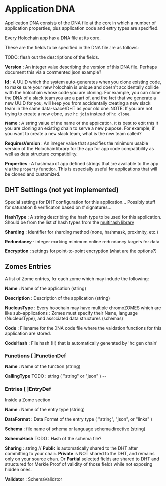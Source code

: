 # Application DNA

Application DNA consists of the DNA file at the core in which a number of application properties, plus application code and entry types are specified.

Every Holochain app has a DNA file at its core.

These are the fields to be specified in the DNA file are as follows:

TODO: flesh out the descriptions of the fields.

**Version**
 : An integer value describing the version of this DNA file. Perhaps document this via a commented json example?

**Id**
 : A UUID which the system auto-generates when you clone existing code, to make sure your new holochain is unique and doesn't accidentally collide with the holochain whose code you are cloning. For example, you can clone the DNA of a slack team you are a part of, and the fact that we generate a new UUID for you, will keep you from accidentally creating a new slack team in the same data-space/DHT as your old one. NOTE: If you are not trying to create a new clone, use `hc join` instead of `hc clone`.

**Name**
 : A string value of the name of the application. It is best to edit this if you are cloning an existing chain to serve a new purpose. For example, if you want to create a new slack team, what is the new team called?

**RequiresVersion**
 : An integer value that specifies the minimum usable version of the Holochain library for the app for app code compatibility as well as data structure compatibility.

**Properties**
 : A hashmap of app defined strings that are available to the app via the `property` function.  This is especially useful for applications that will be cloned and customized.

## DHT Settings (not yet implemented)
Special settings for DHT configuration for this application... Possibly stuff for saturation & verification based on # signatures...

**HashType**
 : A string describing the hash type to be used for this application.  Should be from the list of hash types from the [multihash library](http://multiformats.io/multihash/)

**Sharding**
 : Identifier for sharding method (none, hashmask, proximity, etc.)

**Redundancy**
 : integer marking minimum online redundancy targets for data

**Encryption**
 : settings for point-to-point encryption (what are the options?)

## Zomes Entries
A list of Zome entries, for each zome which may include the following:

**Name**
 : Name of the application (string)

**Description**
 : Description of the application (string)

**NucleusType**
 : Every holochain may have multiple chromoZOMES which are like sub-applications
 : Zomes must specify their Name, language (NucleusType), and associated data structures (schemas)

**Code**
 : Filename for the DNA code file where the validation functions for this application are stored.

**CodeHash**
 : File hash (H) that is automatically generated by 'hc gen chain'

###	Functions   [ ]FunctionDef
**Name**
 : Name of the function (string) 

**CallingType**
TODO : string ( "string" or "json" ) --

###	Entries     [ ]EntryDef
Inside a Zome section

**Name** 
: Name of the entry type (string)

**DataFormat**
 : Data Format of the entry type ( "string", "json", or "links" )

**Schema**
 : file name of schema or language schema directive (string)

**SchemaHash**
TODO : Hash of the schema file?

**Sharing**
 : string // **Public** is automatically shared to the DHT after committing to your chain. **Private** is NOT shared to the DHT, and remains only on your source chain. Or **Partial** selected fields are shared to DHT and structured for Merkle Proof of validity of those fields while not exposing hidden ones.

**Validator**
 : SchemaValidator
